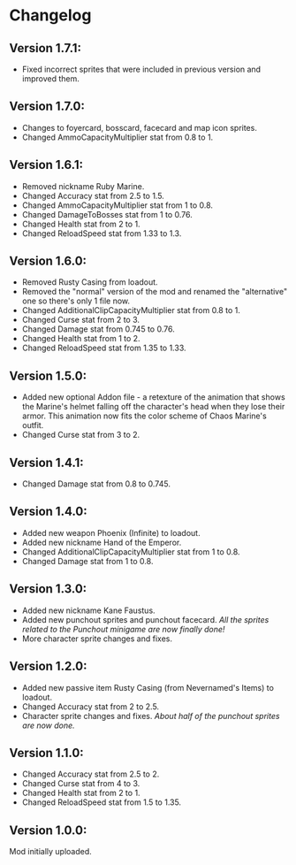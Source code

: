 # Changelog

## Version 1.7.1:
* Fixed incorrect sprites that were included in previous version and improved them.

## Version 1.7.0:
* Changes to foyercard, bosscard, facecard and map icon sprites.
* Changed AmmoCapacityMultiplier stat from 0.8 to 1.

## Version 1.6.1:
* Removed nickname Ruby Marine.
* Changed Accuracy stat from 2.5 to 1.5.
* Changed AmmoCapacityMultiplier stat from 1 to 0.8.
* Changed DamageToBosses stat from 1 to 0.76.
* Changed Health stat from 2 to 1.
* Changed ReloadSpeed stat from 1.33 to 1.3.

## Version 1.6.0:
* Removed Rusty Casing from loadout.
* Removed the "normal" version of the mod and renamed the "alternative" one so there's only 1 file now.
* Changed AdditionalClipCapacityMultiplier stat from 0.8 to 1.
* Changed Curse stat from 2 to 3.
* Changed Damage stat from 0.745 to 0.76.
* Changed Health stat from 1 to 2.
* Changed ReloadSpeed stat from 1.35 to 1.33.

## Version 1.5.0:
* Added new optional Addon file - a retexture of the animation that shows the Marine's helmet falling off the character's head when they lose their armor. This animation now fits the color scheme of Chaos Marine's outfit.
* Changed Curse stat from 3 to 2.

## Version 1.4.1:
* Changed Damage stat from 0.8 to 0.745.

## Version 1.4.0:
* Added new weapon Phoenix (Infinite) to loadout.
* Added new nickname Hand of the Emperor.
* Changed AdditionalClipCapacityMultiplier stat from 1 to 0.8.
* Changed Damage stat from 1 to 0.8.

## Version 1.3.0:
* Added new nickname Kane Faustus.
* Added new punchout sprites and punchout facecard. _All the sprites related to the Punchout minigame are now finally done!_
* More character sprite changes and fixes.

## Version 1.2.0:
* Added new passive item Rusty Casing (from Nevernamed's Items) to loadout.
* Changed Accuracy stat from 2 to 2.5.
* Character sprite changes and fixes. _About half of the punchout sprites are now done._

## Version 1.1.0:
* Changed Accuracy stat from 2.5 to 2.
* Changed Curse stat from 4 to 3.
* Changed Health stat from 2 to 1.
* Changed ReloadSpeed stat from 1.5 to 1.35.

## Version 1.0.0:
Mod initially uploaded.
